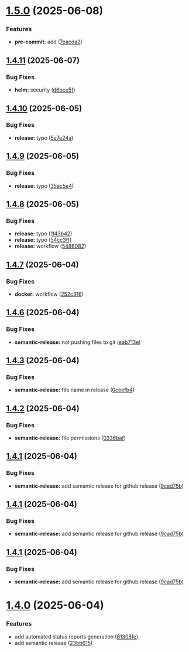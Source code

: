 # [1.5.0](https://github.com/Levy-Tal/site-availability/compare/v1.4.11...v1.5.0) (2025-06-08)


### Features

* **pre-commit:** add ([7eacda2](https://github.com/Levy-Tal/site-availability/commit/7eacda25f9d8e7812f0c1e8c1ee7b8d8bcd80f76))

## [1.4.11](https://github.com/Levy-Tal/site-availability/compare/v1.4.10...v1.4.11) (2025-06-07)

### Bug Fixes

- **helm:** security ([d6bce5f](https://github.com/Levy-Tal/site-availability/commit/d6bce5f1b6951a6ab42e0a6d1a50efd3a6e73b3f))

## [1.4.10](https://github.com/Levy-Tal/site-availability/compare/v1.4.9...v1.4.10) (2025-06-05)

### Bug Fixes

- **release:** typo ([5e7e24a](https://github.com/Levy-Tal/site-availability/commit/5e7e24ab9a942b1a8a24dfd37ec92d67d158e771))

## [1.4.9](https://github.com/Levy-Tal/site-availability/compare/v1.4.8...v1.4.9) (2025-06-05)

### Bug Fixes

- **release:** typo ([35ac5e4](https://github.com/Levy-Tal/site-availability/commit/35ac5e485c2ca1cfcfa7dfeedd41910f3e004653))

## [1.4.8](https://github.com/Levy-Tal/site-availability/compare/v1.4.7...v1.4.8) (2025-06-05)

### Bug Fixes

- **release:** typo ([1f43b42](https://github.com/Levy-Tal/site-availability/commit/1f43b42197079def51932b280c9a83c537cd4779))
- **release:** typo ([54cc3ff](https://github.com/Levy-Tal/site-availability/commit/54cc3ff87bbf18c7479edd41b920dd7c449e0cec))
- **release:** workflow ([5486082](https://github.com/Levy-Tal/site-availability/commit/5486082b0720320629983bee4593319f1e2a9af4))

## [1.4.7](https://github.com/Levy-Tal/site-availability/compare/v1.4.6...v1.4.7) (2025-06-04)

### Bug Fixes

- **docker:** workflow ([252c316](https://github.com/Levy-Tal/site-availability/commit/252c316f1045cb16633f714720a8a15b68d290d8))

## [1.4.6](https://github.com/Levy-Tal/site-availability/compare/v1.4.5...v1.4.6) (2025-06-04)

### Bug Fixes

- **semantic-release:** not pushing files to git ([eab713e](https://github.com/Levy-Tal/site-availability/commit/eab713e3b8c1c134b796adcec9ae6977d2b48a8f))

## [1.4.3](https://github.com/Levy-Tal/site-availability/compare/v1.4.2...v1.4.3) (2025-06-04)

### Bug Fixes

- **semantic-release:** file name in release ([0ceefb4](https://github.com/Levy-Tal/site-availability/commit/0ceefb49ce7c9c0ce80264f658c11a8699ca1861))

## [1.4.2](https://github.com/Levy-Tal/site-availability/compare/v1.4.1...v1.4.2) (2025-06-04)

### Bug Fixes

- **semantic-release:** file permissions ([0336baf](https://github.com/Levy-Tal/site-availability/commit/0336bafe747ee36359dca5d95c4ffd955d4c88bd))

## [1.4.1](https://github.com/Levy-Tal/site-availability/compare/v1.4.0...v1.4.1) (2025-06-04)

### Bug Fixes

- **semantic-release:** add semantic release for github release ([9cad75b](https://github.com/Levy-Tal/site-availability/commit/9cad75bdf6177a5063fc5ce4df41e8f1ccddae3b))

## [1.4.1](https://github.com/Levy-Tal/site-availability/compare/v1.4.0...v1.4.1) (2025-06-04)

### Bug Fixes

- **semantic-release:** add semantic release for github release ([9cad75b](https://github.com/Levy-Tal/site-availability/commit/9cad75bdf6177a5063fc5ce4df41e8f1ccddae3b))

## [1.4.1](https://github.com/Levy-Tal/site-availability/compare/v1.4.0...v1.4.1) (2025-06-04)

### Bug Fixes

- **semantic-release:** add semantic release for github release ([9cad75b](https://github.com/Levy-Tal/site-availability/commit/9cad75bdf6177a5063fc5ce4df41e8f1ccddae3b))

# [1.4.0](https://github.com/Levy-Tal/site-availability/compare/v1.3.0...v1.4.0) (2025-06-04)

### Features

- add automated status reports generation ([61308fe](https://github.com/Levy-Tal/site-availability/commit/61308feba138d050c2d102f6a333e7584f1d8dec))
- add semantic release ([23bb615](https://github.com/Levy-Tal/site-availability/commit/23bb6155c6b37723b3f0ab72c9457ee2009f9d4e))
